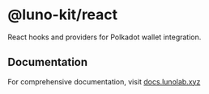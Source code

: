 # @luno-kit/react

React hooks and providers for Polkadot wallet integration.

## Documentation

For comprehensive documentation, visit [docs.lunolab.xyz](https://docs.lunolab.xyz/)
